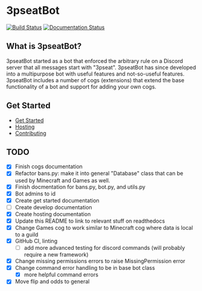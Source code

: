 # 3pseatBot

[![Build Status](https://github.com/gpauloski/3pseatBot/actions/workflows/build.yml/badge.svg)](https://github.com/gpauloski/3pseatBot/actions)
[![Documentation Status](https://readthedocs.org/projects/3pseatbot/badge/?version=latest)](https://3pseatbot.readthedocs.io/en/latest/?badge=latest)

## What is 3pseatBot?

3pseatBot started as a bot that enforced the arbitrary rule on a Discord server that all messages start with "3pseat".
3pseatBot has since developed into a multipurpose bot with useful features and not-so-useful features.
3pseatBot includes a number of cogs (extensions) that extend the base functionality of a bot and support for adding your own cogs.

## Get Started

- [Get Started](https://3pseatbot.readthedocs.io/en/latest/getstarted.html)
- [Hosting](https://3pseatbot.readthedocs.io/en/latest/hosting.html)
- [Contributing](https://3pseatbot.readthedocs.io/en/latest/hosting.html)

## TODO

- [x] Finish cogs documentation
- [x] Refactor bans.py: make it into general "Database" class that can be used by Minecraft and Games as well.
- [x] Finish docmentation for bans.py, bot.py, and utils.py
- [x] Bot admins to id
- [x] Create get started documentation
- [ ] Create develop documentation
- [x] Create hosting documentation
- [x] Update this README to link to relevant stuff on readthedocs
- [x] Change Games cog to work similar to Minecraft cog where data is local to a guild
- [x] GitHub CI, linting
  - [ ] add more advanced testing for discord commands (will probably require a new framework)
- [x] Change missing permissions errors to raise MissingPermission error
- [x] Change command error handling to be in base bot class
  - [x] more helpful command errors
- [x] Move flip and odds to general